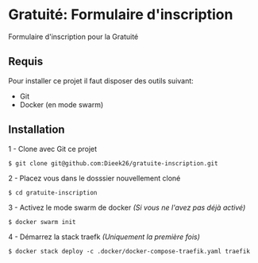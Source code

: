 # Gratuité: Formulaire d'inscription

Formulaire d'inscription pour la Gratuité

## Requis

Pour installer ce projet il faut disposer des outils suivant:

 * Git
 * Docker (en mode swarm)

## Installation

1 - Clone avec Git ce projet
```shell
$ git clone git@github.com:Dieek26/gratuite-inscription.git
```

2 - Placez vous dans le dosssier nouvellement cloné
```shell
$ cd gratuite-inscription
```

3 - Activez le mode swarm de docker _(Si vous ne l'avez pas déjà activé)_
```shell
$ docker swarm init
```

4 - Démarrez la stack traefk _(Uniquement la première fois)_
```shell
$ docker stack deploy -c .docker/docker-compose-traefik.yaml traefik
```
